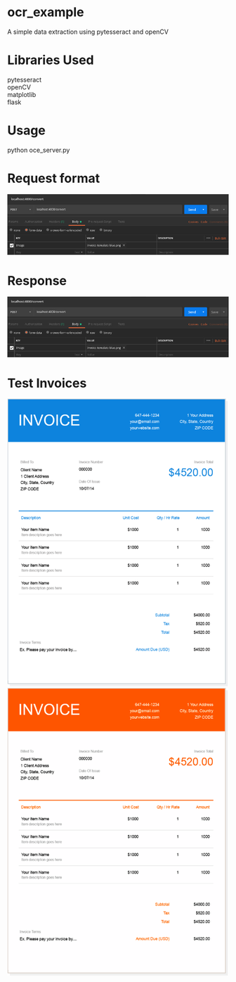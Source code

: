 # ocr_example

A simple data extraction using pytesseract and openCV

# Libraries Used
pytesseract <br/>
openCV <br/>
matplotlib <br/>
flask <br/>

# Usage
python oce_server.py

# Request format
![](pics/postman_req.png)

# Response
![](pics/postman_req.png)

# Test Invoices
![](pics/test.png)
![](pics/test2.png)
